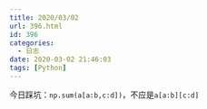 ```yaml
---
title: 2020/03/02
url: 396.html
id: 396
categories:
  - 日志
date: 2020-03-02 21:46:03
tags: [Python]
---
```


今日踩坑：`np.sum(a[a:b,c:d])`，不应是`a[a:b][c:d]`

